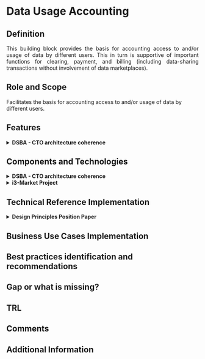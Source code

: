 # Data Usage Accounting
## Definition
<div align="justify">This building block provides the basis for accounting access to and/or usage of data by different users. This in turn is supportive of important functions for clearing, payment, and billing (including data-sharing transactions without involvement of data marketplaces).</div> 

## Role and Scope
Facilitates the basis for accounting access to and/or usage of data by different users.

## Features 
<details>
  <summary><strong>DSBA - CTO architecture coherence</strong></summary>
  
- Data Exchange and Usage Logging
- Standard information model and supporting APIs for the implementation of usage accounting, clearing house and billing functions
- Backend components implementing usage accounting, clearing house and billing
- Data Contracting
  
</details>

## Components and Technologies
<details>
  <summary><strong>DSBA - CTO architecture coherence</strong></summary>
  
- FIWARE: 
  - [TM Forum APIs specification](https://projects.tmforum.org/wiki/display/API/Open+API+Table)
  - [FIWARE Business API Ecosystem (BAE)](https://github.com/FIWARE-TMForum/Business-API-Ecosystem) Marketplace components. They can offer products in multiple variants (prices, terms, licences, bundels…). Customers can check and buy, manually request a new variant and then see version1.
- GAIA-X: Data Contracting Service as part of GXFS
- IDSA: Component Clearing House (Specifies data contracts and contract negotiation)
  
</details>

<details>
  <summary><strong>i3-Market Project</strong></summary>
  
- SW Wallet
- Cloud Wallet
  
</details>

## Technical Reference Implementation
<details>
  <summary><strong>Design Principles Position Paper</strong></summary>
  
<div align="justify">The clearing house in the Smart Connected Supplier Network (SCSN) is used to send purchase-to-pay information in a business-to-business scenario. This information can be highly confidential and it is missioncritical for their day-to-day business. If dispute arises the clearing house is used as trusted third party to resolve this issue by comparing the fingerprint of the messages and identifying the error.</div>
  
</details>

## Business Use Cases Implementation

## Best practices identification and recommendations

## Gap or what is missing?

## TRL

## Comments

## Additional Information
